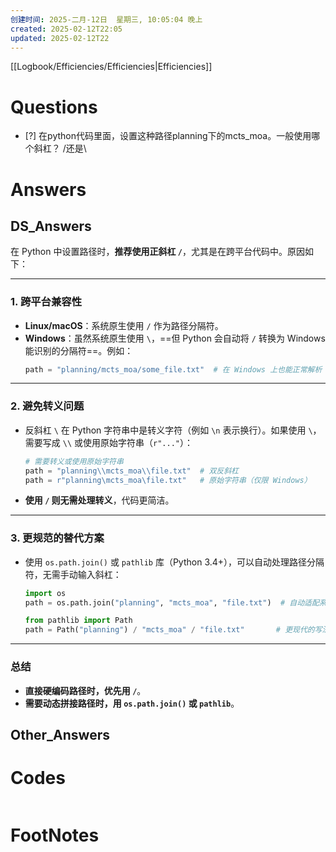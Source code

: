 ```yaml
---
创建时间: 2025-二月-12日  星期三, 10:05:04 晚上
created: 2025-02-12T22:05
updated: 2025-02-12T22
---
```

[[Logbook/Efficiencies/Efficiencies|Efficiencies]]

# Questions

- [?] 在python代码里面，设置这种路径planning下的mcts_moa。一般使用哪个斜杠？ /还是\


# Answers

## DS_Answers
在 Python 中设置路径时，**推荐使用正斜杠 `/`**，尤其是在跨平台代码中。原因如下：

---

### 1. **跨平台兼容性**
   - **Linux/macOS**：系统原生使用 `/` 作为路径分隔符。
   - **Windows**：虽然系统原生使用 `\`，==但 Python 会自动将 `/` 转换为 Windows 能识别的分隔符==。例如：
     ```python
     path = "planning/mcts_moa/some_file.txt"  # 在 Windows 上也能正常解析
     ```

---

### 2. **避免转义问题**
   - 反斜杠 `\` 在 Python 字符串中是转义字符（例如 `\n` 表示换行）。如果使用 `\`，需要写成 `\\` 或使用原始字符串（`r"..."`）：
     ```python
     # 需要转义或使用原始字符串
     path = "planning\\mcts_moa\\file.txt"  # 双反斜杠
     path = r"planning\mcts_moa\file.txt"   # 原始字符串（仅限 Windows）
     ```
   - **使用 `/` 则无需处理转义**，代码更简洁。

---

### 3. **更规范的替代方案**
   - 使用 `os.path.join()` 或 `pathlib` 库（Python 3.4+），可以自动处理路径分隔符，无需手动输入斜杠：
     ```python
     import os
     path = os.path.join("planning", "mcts_moa", "file.txt")  # 自动适配系统
     ```

     ```python
     from pathlib import Path
     path = Path("planning") / "mcts_moa" / "file.txt"       # 更现代的写法
     ```

---

### 总结
- **直接硬编码路径时，优先用 `/`**。
- **需要动态拼接路径时，用 `os.path.join()` 或 `pathlib`**。

## Other_Answers


# Codes

```python

```



# FootNotes